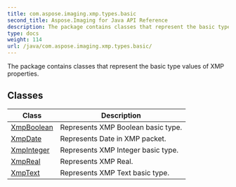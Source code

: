 ```yaml
---
title: com.aspose.imaging.xmp.types.basic
second_title: Aspose.Imaging for Java API Reference
description: The package contains classes that represent the basic type values of XMP properties.
type: docs
weight: 114
url: /java/com.aspose.imaging.xmp.types.basic/
---
```


The package contains classes that represent the basic type values of XMP properties.


## Classes

| Class | Description |
| --- | --- |
| [XmpBoolean](../com.aspose.imaging.xmp.types.basic/xmpboolean) | Represents XMP Boolean basic type. |
| [XmpDate](../com.aspose.imaging.xmp.types.basic/xmpdate) | Represents Date in XMP packet. |
| [XmpInteger](../com.aspose.imaging.xmp.types.basic/xmpinteger) | Represents XMP Integer basic type. |
| [XmpReal](../com.aspose.imaging.xmp.types.basic/xmpreal) | Represents XMP Real. |
| [XmpText](../com.aspose.imaging.xmp.types.basic/xmptext) | Represents XMP Text basic type. |
